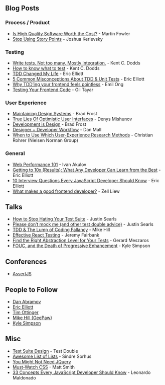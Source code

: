 ## Blog Posts
<a name="#blog-posts"></a>

### Process / Product
* [Is High Quality Software Worth the Cost?](https://martinfowler.com/articles/is-quality-worth-cost.html) - Martin Fowler
* [Stop Using Story Points](https://www.industriallogic.com/blog/stop-using-story-points/) - Joshua Kerievsky

### Testing
* [Write tests. Not too many. Mostly integration.](https://kentcdodds.com/blog/write-tests) - Kent C. Dodds
* [How to know what to test](https://kentcdodds.com/blog/how-to-know-what-to-test) - Kent C. Dodds
* [TDD Changed My Life](https://medium.com/javascript-scene/tdd-changed-my-life-5af0ce099f80) - Eric Elliott
* [5 Common Misconceptions About TDD & Unit Tests](https://medium.com/javascript-scene/5-common-misconceptions-about-tdd-unit-tests-863d5beb3ce9) - Eric Elliott
* [Why TDD’ing your frontend feels pointless](https://engineering.haus.com/why-tdding-your-frontend-feels-pointless-5f710fea7325) - Emil Ong
* [Testing Your Frontend Code](https://medium.com/@giltayar/testing-your-frontend-code-part-i-introduction-7e307eac4446) - Gil Tayar

### User Experience
* [Maintaining Design Systems](http://atomicdesign.bradfrost.com/chapter-5/) - Brad Frost
* [True Lies Of Optimistic User Interfaces](https://www.smashingmagazine.com/2016/11/true-lies-of-optimistic-user-interfaces/) - Denys Mishunov
* [Development is Design](http://bradfrost.com/blog/post/development-is-design/) - Brad Frost
* [Designer + Developer Workflow](http://danmall.me/articles/designer-developer-workflow/) - Dan Mall
* [When to Use Which User-Experience Research Methods](https://www.nngroup.com/articles/which-ux-research-methods/) - Christian Rohrer (Nielsen Norman Group)

### General
* [Web Performance 101](https://3perf.com/talks/web-perf-101/) - Ivan Akulov
* [Getting to 10x (Results): What Any Developer Can Learn from the Best](https://medium.com/javascript-scene/getting-to-10x-results-what-any-developer-can-learn-from-the-best-54b6c296a5ef) - Eric Elliott
* [10 Interview Questions
Every JavaScript Developer Should Know](https://medium.com/javascript-scene/10-interview-questions-every-javascript-developer-should-know-6fa6bdf5ad95) - Eric Elliott
* [What makes a good frontend developer?](https://zellwk.com/blog/good-frontend-developer/) - Zell Liew


## Talks
<a name="talks"></a>

* [How to Stop Hating Your Test Suite](https://www.youtube.com/watch?v=VD51AkG8EZw) - Justin Searls
* [Please don’t mock me (and other test double advice)](https://vimeo.com/257056050) - Justin Searls
* [TDD & The Lump of Coding Fallancy](http://geepawhill.org/tdd-the-lump-of-coding-fallacy/) - Mike Hill
* [Effective React Testing](https://www.youtube.com/watch?v=Eakp29J38YA) - Jeremy Fairbank
* [Find the Right Abstraction Level for Your Tests](https://www.infoq.com/presentations/tests-vocabulary/) - Gerard Meszaros
* [FOUC, and the Death of Progressive Enhancement](https://youtu.be/HVSkcnIJEC0) - Kyle Simpson


## Conferences
<a name="conf"></a>

* [AssertJS](https://www.assertjs.com/)


## People to Follow
<a name="people"></a>
* [Dan Abramov](https://overreacted.io/)
* [Eric Elliott](https://medium.com/@_ericelliott)
* [Tim Ottinger](http://agileotter.blogspot.com/)
* [Mike Hill (GeePaw)](https://www.geepawhill.org)
* [Kyle Simpson](https://me.getify.com/)


## Misc
<a name="misc"></a>

* [Test Suite Design](https://github.com/testdouble/contributing-tests/wiki/Test-Suite-Design) - Test Double
* [Awesome List of Lists](https://github.com/sindresorhus/awesome#front-end-development) - Sindre Sorhus
* [You Might Not Need JQuery](http://youmightnotneedjquery.com/)
* [Must-Watch CSS](https://github.com/AllThingsSmitty/must-watch-css) - Matt Smith
* [33 Concepts Every JavaScript Developer Should Know](https://github.com/leonardomso/33-js-concepts) - Leonardo Maldonado
